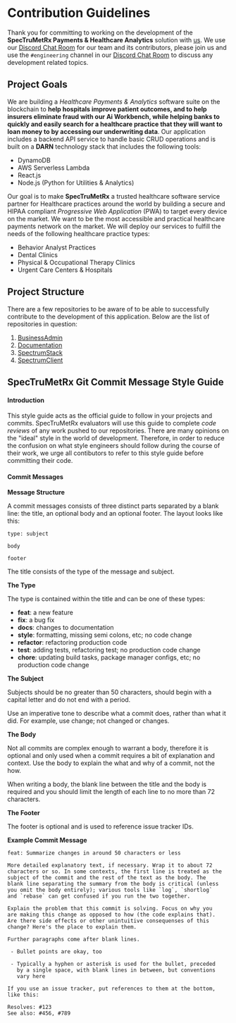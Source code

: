 # Contribution Guidelines

Thank you for committing to working on the development of the **SpecTruMetRx Payments & Healthcare Analytics** solution with [us](https://www.DavidPLopez.com). We use our [Discord Chat Room](https://discord.gg/yw3BnBk) for our team and its contributors, please join us and use the `#engineering` channel in our [Discord Chat Room](https://discord.gg/yw3BnBk) to discuss any development related topics.

## Project Goals

We are building a *Healthcare Payments & Analytics* software suite on the blockchain to **help hospitals improve patient outcomes, and to help insurers eliminate fraud with our Ai Workbench, while helping banks to quickly and easily search for a healthcare practice that they will want to loan money to by accessing our underwriting data**. Our application includes a backend API service to handle basic CRUD operations and is built on a **DARN** technology stack that includes the following tools:

* DynamoDB
* AWS Serverless Lambda
* React.js
* Node.js (Python for Utilities & Analytics)

Our goal is to make **SpecTruMetRx** a trusted healthcare software service partner for Healthcare practices around the world by building a secure and HIPAA compliant *Progressive Web Application* (PWA) to target every device on the market. We want to be the most accessible and practical healthcare payments network on the market. We will deploy our services to fulfill the needs of the following healthcare practice types:

* Behavior Analyst Practices
* Dental Clinics
* Physical & Occupational Therapy Clinics
* Urgent Care Centers & Hospitals

## Project Structure

There are a few repositories to be aware of to be able to successfully contribute to the development of this application. Below are the list of repositories in question:

1. [BusinessAdmin](https://github.com/SpecTruMetRx/BusinessAdmin)
2. [Documentation](https://github.com/SpecTruMetRx/Documentation)
3. [SpectrumStack](https://github.com/SpecTruMetRx/SpectrumStack)
4. [SpectrumClient](https://github.com/SpecTruMetRx/SpectrumClient)

## SpecTruMetRx Git Commit Message Style Guide

#### Introduction

This style guide acts as the official guide to follow in your projects and commits. SpecTruMetRx evaluators will use this guide to complete *code reviews* of any work pushed to our repositories. There are many opinions on the "ideal" style in the world of development. Therefore, in order to reduce the confusion on what style engineers should follow during the course of their work, we urge all contibutors to refer to this style guide before committing their code.

#### Commit Messages

**Message Structure**

A commit messages consists of three distinct parts separated by a blank line: the title, an optional body and an optional footer. The layout looks like this:
```
type: subject

body

footer
```
The title consists of the type of the message and subject.

**The Type**

The type is contained within the title and can be one of these types:

* **feat**: a new feature
* **fix**: a bug fix
* **docs**: changes to documentation
* **style**: formatting, missing semi colons, etc; no code change
* **refactor**: refactoring production code
* **test**: adding tests, refactoring test; no production code change
* **chore**: updating build tasks, package manager configs, etc; no production code change

**The Subject**

Subjects should be no greater than 50 characters, should begin with a capital letter and do not end with a period.

Use an imperative tone to describe what a commit does, rather than what it did. For example, use change; not changed or changes.

**The Body**

Not all commits are complex enough to warrant a body, therefore it is optional and only used when a commit requires a bit of explanation and context. Use the body to explain the what and why of a commit, not the how.

When writing a body, the blank line between the title and the body is required and you should limit the length of each line to no more than 72 characters.

**The Footer**

The footer is optional and is used to reference issue tracker IDs.

**Example Commit Message**
```
feat: Summarize changes in around 50 characters or less

More detailed explanatory text, if necessary. Wrap it to about 72
characters or so. In some contexts, the first line is treated as the
subject of the commit and the rest of the text as the body. The
blank line separating the summary from the body is critical (unless
you omit the body entirely); various tools like `log`, `shortlog`
and `rebase` can get confused if you run the two together.

Explain the problem that this commit is solving. Focus on why you
are making this change as opposed to how (the code explains that).
Are there side effects or other unintuitive consequenses of this
change? Here's the place to explain them.

Further paragraphs come after blank lines.

 - Bullet points are okay, too

 - Typically a hyphen or asterisk is used for the bullet, preceded
   by a single space, with blank lines in between, but conventions
   vary here

If you use an issue tracker, put references to them at the bottom,
like this:

Resolves: #123
See also: #456, #789
```